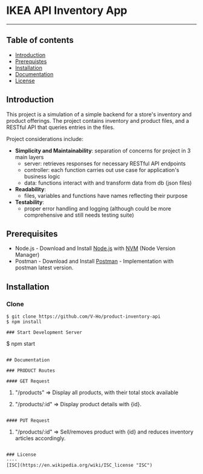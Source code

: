 # IKEA API Inventory App


----
## Table of contents
* [Introduction](#introduction)
* [Prerequistes](#prerequiste)
* [Installation](#installation)
* [Documentation](#documentation)
* [License](#license)

## Introduction
This project is a simulation of a simple backend for a store's inventory and product offerings. The project contains inventory and product files, and a RESTful API that queries entries in the files.

Project considerations include:
- **Simplicity and Maintainability**: separation of concerns for project in 3 main layers 
  - server: retrieves responses for necessary RESTful API endpoints 
  - controller: each function carries out use case for application's business logic
  - data: functions interact with and transform data from db (json files)
- **Readability**: 
  - files, variables and functions have names reflecting their purpose
- **Testability**:
  - proper error handling and logging (although could be more comprehensive and still needs testing suite)

## Prerequisites
- Node.js - Download and Install [Node.js](https://nodejs.org/en/) with [NVM](https://github.com/creationix/nvm) (Node Version Manager) 
- Postman - Download and Install [Postman](https://www.getpostman.com/downloads) - Implementation with postman latest version.


## Installation
### Clone
```
$ git clone https://github.com/V-Ho/product-inventory-api
$ npm install
```

```
### Start Development Server
```
$ npm start
```

## Documentation

### PRODUCT Routes

#### GET Request
```
 1. "/products" => Display all products, with their total stock available

 2. "/products/:id" => Display product details with {id}.
```

#### PUT Request
```
 1. "/products/:id" => Sell/removes product with {id} and reduces inventory articles accordingly.

```

### License
----
[ISC](https://en.wikipedia.org/wiki/ISC_license "ISC")
